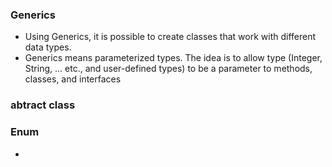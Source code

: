 ### **Generics**
- Using Generics, it is possible to create classes that work with different data types.
- Generics means parameterized types. The idea is to allow type (Integer, String, … etc., and user-defined types) to be a parameter to methods, classes, and interfaces
### **abtract class**

### **Enum**
- 